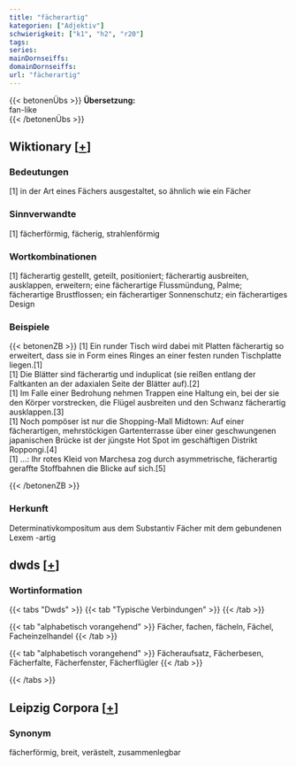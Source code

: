 ```yaml
---
title: "fächerartig"
kategorien: ["Adjektiv"]
schwierigkeit: ["k1", "h2", "r20"]
tags:
series:
mainDornseiffs:
domainDornseiffs:
url: "fächerartig"
---
```


{{< betonenÜbs >}}
**Übersetzung:**  
fan-like  
{{< /betonenÜbs >}}

## Wiktionary [[+](https://de.wiktionary.org/wiki/fächerartig)]

### Bedeutungen
[1] in der Art eines Fächers ausgestaltet, so ähnlich wie ein Fächer  

### Sinnverwandte
[1] fächerförmig, fächerig, strahlenförmig  

### Wortkombinationen
[1] fächerartig gestellt, geteilt, positioniert; fächerartig ausbreiten, ausklappen, erweitern; eine fächerartige Flussmündung, Palme; fächerartige Brustflossen; ein fächerartiger Sonnenschutz; ein fächerartiges Design  

### Beispiele
{{< betonenZB >}}
[1] Ein runder Tisch wird dabei mit Platten fächerartig so erweitert, dass sie in Form eines Ringes an einer festen runden Tischplatte liegen.[1]  
[1] Die Blätter sind fächerartig und induplicat (sie reißen entlang der Faltkanten an der adaxialen Seite der Blätter auf).[2]  
[1] Im Falle einer Bedrohung nehmen Trappen eine Haltung ein, bei der sie den Körper vorstrecken, die Flügel ausbreiten und den Schwanz fächerartig ausklappen.[3]  
[1] Noch pompöser ist nur die Shopping-Mall Midtown: Auf einer fächerartigen, mehrstöckigen Gartenterrasse über einer geschwungenen japanischen Brücke ist der jüngste Hot Spot im geschäftigen Distrikt Roppongi.[4]  
[1] …: Ihr rotes Kleid von Marchesa zog durch asymmetrische, fächerartig geraffte Stoffbahnen die Blicke auf sich.[5]  

{{< /betonenZB >}}
### Herkunft
Determinativkompositum aus dem Substantiv Fächer mit dem gebundenen Lexem -artig  



## dwds [[+](https://www.dwds.de/wb/fächerartig)]

### Wortinformation
{{< tabs "Dwds" >}}
{{< tab "Typische Verbindungen" >}}
{{< /tab >}}

{{< tab "alphabetisch vorangehend" >}}
Fächer, fachen, fächeln, Fächel, Facheinzelhandel
{{< /tab >}}

{{< tab "alphabetisch vorangehend" >}}
Fächeraufsatz, Fächerbesen, Fächerfalte, Fächerfenster, Fächerflügler
{{< /tab >}}

{{< /tabs >}}

## Leipzig Corpora [[+](https://corpora.uni-leipzig.de/en/res?word=fächerartig&corpusId=deu_newscrawl-public_2018)]


### Synonym
fächerförmig, breit, verästelt, zusammenlegbar

